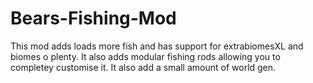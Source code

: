 Bears-Fishing-Mod
=================

This mod adds loads more fish and has support for extrabiomesXL and biomes o plenty. It also adds modular fishing rods allowing you to completey customise it. It also add a small amount of world gen.
